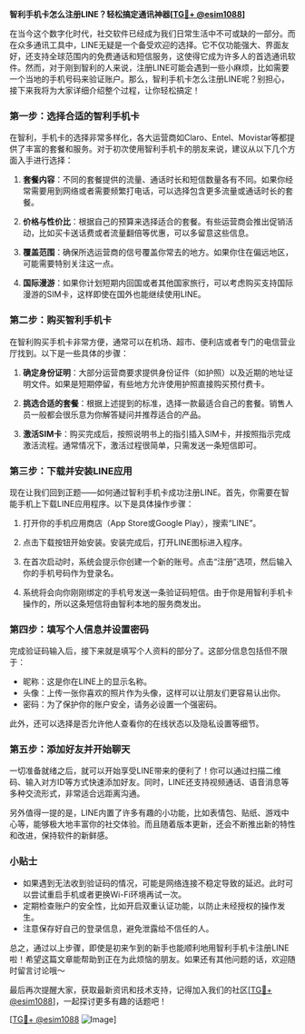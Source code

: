 **智利手机卡怎么注册LINE？轻松搞定通讯神器[[TG💪+ @esim1088](https://t.me/s/esim1088)]**

在当今这个数字化时代，社交软件已经成为我们日常生活中不可或缺的一部分。而在众多通讯工具中，LINE无疑是一个备受欢迎的选择。它不仅功能强大、界面友好，还支持全球范围内的免费通话和短信服务，这使得它成为许多人的首选通讯软件。然而，对于刚到智利的人来说，注册LINE可能会遇到一些小麻烦，比如需要一个当地的手机号码来验证账户。那么，智利手机卡怎么注册LINE呢？别担心，接下来我将为大家详细介绍整个过程，让你轻松搞定！

### 第一步：选择合适的智利手机卡

在智利，手机卡的选择非常多样化，各大运营商如Claro、Entel、Movistar等都提供了丰富的套餐和服务。对于初次使用智利手机卡的朋友来说，建议从以下几个方面入手进行选择：

1. **套餐内容**：不同的套餐提供的流量、通话时长和短信数量各有不同。如果你经常需要用到网络或者需要频繁打电话，可以选择包含更多流量或通话时长的套餐。
   
2. **价格与性价比**：根据自己的预算来选择适合的套餐。有些运营商会推出促销活动，比如买卡送话费或者流量翻倍等优惠，可以多留意这些信息。

3. **覆盖范围**：确保所选运营商的信号覆盖你常去的地方。如果你住在偏远地区，可能需要特别关注这一点。

4. **国际漫游**：如果你计划短期内回国或者其他国家旅行，可以考虑购买支持国际漫游的SIM卡，这样即使在国外也能继续使用LINE。

### 第二步：购买智利手机卡

在智利购买手机卡非常方便，通常可以在机场、超市、便利店或者专门的电信营业厅找到。以下是一些具体的步骤：

1. **确定身份证明**：大部分运营商要求提供身份证件（如护照）以及近期的地址证明文件。如果是短期停留，有些地方允许使用护照直接购买预付费卡。

2. **挑选合适的套餐**：根据上述提到的标准，选择一款最适合自己的套餐。销售人员一般都会很乐意为你解答疑问并推荐适合的产品。

3. **激活SIM卡**：购买完成后，按照说明书上的指引插入SIM卡，并按照指示完成激活流程。通常情况下，激活过程很简单，只需发送一条短信即可。

### 第三步：下载并安装LINE应用

现在让我们回到正题——如何通过智利手机卡成功注册LINE。首先，你需要在智能手机上下载LINE应用程序。以下是具体操作步骤：

1. 打开你的手机应用商店（App Store或Google Play），搜索“LINE”。

2. 点击下载按钮开始安装。安装完成后，打开LINE图标进入程序。

3. 在首次启动时，系统会提示你创建一个新的账号。点击“注册”选项，然后输入你的手机号码作为登录名。

4. 系统将会向你刚刚绑定的手机号发送一条验证码短信。由于你是用智利手机卡操作的，所以这条短信将由智利本地的服务商发出。

### 第四步：填写个人信息并设置密码

完成验证码输入后，接下来就是填写个人资料的部分了。这部分信息包括但不限于：

- 昵称：这是你在LINE上的显示名称。
- 头像：上传一张你喜欢的照片作为头像，这样可以让朋友们更容易认出你。
- 密码：为了保护你的账户安全，请务必设置一个强密码。

此外，还可以选择是否允许他人查看你的在线状态以及隐私设置等细节。

### 第五步：添加好友并开始聊天

一切准备就绪之后，就可以开始享受LINE带来的便利了！你可以通过扫描二维码、输入对方ID等方式快速添加好友。同时，LINE还支持视频通话、语音消息等多种交流形式，非常适合远距离沟通。

另外值得一提的是，LINE内置了许多有趣的小功能，比如表情包、贴纸、游戏中心等，能够极大地丰富你的社交体验。而且随着版本更新，还会不断推出新的特性和改进，保持软件的新鲜感。

### 小贴士

- 如果遇到无法收到验证码的情况，可能是网络连接不稳定导致的延迟。此时可以尝试重启手机或者更换Wi-Fi环境再试一次。
- 定期检查账户的安全性，比如开启双重认证功能，以防止未经授权的操作发生。
- 注意保存好自己的登录信息，避免泄露给不信任的人。

总之，通过以上步骤，即使是初来乍到的新手也能顺利地用智利手机卡注册LINE啦！希望这篇文章能帮助到正在为此烦恼的朋友。如果还有其他问题的话，欢迎随时留言讨论哦～

最后再次提醒大家，获取最新资讯和技术支持，记得加入我们的社区[[TG💪+ @esim1088](https://t.me/s/esim1088)]，一起探讨更多有趣的话题吧！

[[TG💪+ @esim1088](https://t.me/s/esim1088) ![Image](https://i.postimg.cc/4NQfJmqS/Snipaste-2025-05-13-00-14-12.png)]